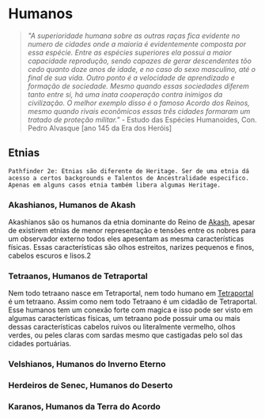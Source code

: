 # Humanos

> *"A superioridade humana sobre as outras raças fica evidente no numero de cidades onde a maioria é evidentemente composta por essa espécie. Entre as espécies superiores ela possui a maior capacidade reprodução, sendo capazes de gerar descendentes tõo cedo quanto doze anos de idade, e no caso do sexo masculino, até o final de sua vida. Outro ponto é a velocidade de aprendizado e formação de sociedade. Mesmo quando essas sociedades diferem tanto entre si, há uma inata cooperação contra inimigos da civilização. O melhor exemplo disso é o famoso Acordo dos Reinos, mesmo quando rivais econômicos essas três cidades formaram um tratado de proteção militar."* - Estudo das Espécies Humanoides, Con. Pedro Alvasque [ano 145 da Era dos Heróis]

## Etnias
`Pathfinder 2e: Etnias são diferente de Heritage. Ser de uma etnia dá acesso a certos backgrounds e Talentos de Ancestralidade especifico. Apenas em alguns casos etnia também libera algumas Heritage.`
### Akashianos, Humanos de Akash
Akashianos são os humanos da etnia dominante do Reino de [Akash](../Geografia/Plano%20Material/Akash.md), apesar de existirem etnias de menor representação e tensões entre os nobres para um observador externo todos eles apesentam as mesma características físicas. Essas características são olhos estreitos, narizes pequenos e finos, cabelos escuros e lisos.2

### Tetraanos, Humanos de Tetraportal
Nem todo tetraano nasce em Tetraportal, nem todo humano em [Tetraportal](../Geografia/Plano%20Material/Tetraportal.md) é um tetraano. Assim como nem todo Tetraano é um cidadão de Tetraportal. Esse humanos tem um conexão forte com magica e isso pode ser visto em algumas características físicas, um tetraano pode possuir uma ou mais dessas características cabelos ruivos ou literalmente vermelho, olhos verdes, ou peles claras com sardas mesmo que castigadas pelo sol das cidades portuárias.

### Velshianos, Humanos do Inverno Eterno
### Herdeiros de Senec, Humanos do Deserto
### Karanos, Humanos da Terra do Acordo